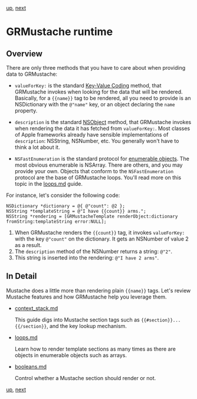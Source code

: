 [up](introduction.md), [next](runtime/context_stack.md)

GRMustache runtime
==================

## Overview

There are only three methods that you have to care about when providing data to GRMustache:

- `valueForKey:` is the standard [Key-Value Coding](http://developer.apple.com/documentation/Cocoa/Conceptual/KeyValueCoding/Articles/KeyValueCoding.html) method, that GRMustache invokes when looking for the data that will be rendered. Basically, for a `{{name}}` tag to be rendered, all you need to provide is an NSDictionary with the `@"name"` key, or an object declaring the `name` property.

- `description` is the standard [NSObject](http://developer.apple.com/documentation/Cocoa/Reference/Foundation/Protocols/NSObject_Protocol/Reference/NSObject.html) method, that GRMustache invokes when rendering the data it has fetched from `valueForKey:`. Most classes of Apple frameworks already have sensible implementations of `description`: NSString, NSNumber, etc. You generally won't have to think a lot about it.

- `NSFastEnumeration` is the standard protocol for [enumerable objects](http://developer.apple.com/documentation/Cocoa/Conceptual/ObjectiveC/Chapters/ocFastEnumeration.html). The most obvious enumerable is NSArray. There are others, and you may provide your own. Objects that conform to the `NSFastEnumeration` protocol are the base of GRMustache loops. You'll read more on this topic in the [loops.md](runtime/loops.md) guide.

For instance, let's consider the following code:

```obcj
NSDictionary *dictionary = @{ @"count": @2 };
NSString *templateString = @"I have {{count}} arms.";
NSString *rendering = [GRMustacheTemplate renderObject:dictionary fromString:templateString error:NULL];
```

1. When GRMustache renders the `{{count}}` tag, it invokes `valueForKey:` with the key `@"count"` on the dictionary. It gets an NSNumber of value 2 as a result.
2. The `description` method of the NSNumber returns a string: `@"2"`.
3. This string is inserted into the rendering: `@"I have 2 arms"`.


## In Detail

Mustache does a little more than rendering plain `{{name}}` tags. Let's review Mustache features and how GRMustache help you leverage them.

- [context_stack.md](runtime/context_stack.md)

    This guide digs into Mustache section tags such as `{{#section}}...{{/section}}`, and the key lookup mechanism.
    
- [loops.md](runtime/loops.md)
    
    Learn how to render template sections as many times as there are objects in enumerable objects such as arrays.
    
- [booleans.md](runtime/booleans.md)

    Control whether a Mustache section should render or not.


[up](introduction.md), [next](runtime/context_stack.md)
